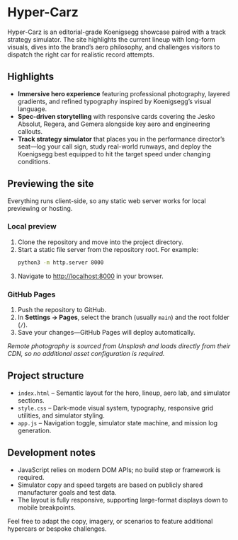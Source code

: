 # Hyper-Carz

Hyper-Carz is an editorial-grade Koenigsegg showcase paired with a track strategy simulator. The site highlights the current
lineup with long-form visuals, dives into the brand’s aero philosophy, and challenges visitors to dispatch the right car for
realistic record attempts.

## Highlights

- **Immersive hero experience** featuring professional photography, layered gradients, and refined typography inspired by
  Koenigsegg’s visual language.
- **Spec-driven storytelling** with responsive cards covering the Jesko Absolut, Regera, and Gemera alongside key aero and
  engineering callouts.
- **Track strategy simulator** that places you in the performance director’s seat—log your call sign, study real-world runways,
  and deploy the Koenigsegg best equipped to hit the target speed under changing conditions.

## Previewing the site

Everything runs client-side, so any static web server works for local previewing or hosting.

### Local preview

1. Clone the repository and move into the project directory.
2. Start a static file server from the repository root. For example:
   ```bash
   python3 -m http.server 8000
   ```
3. Navigate to [http://localhost:8000](http://localhost:8000) in your browser.

### GitHub Pages

1. Push the repository to GitHub.
2. In **Settings → Pages**, select the branch (usually `main`) and the root folder (`/`).
3. Save your changes—GitHub Pages will deploy automatically.

_Remote photography is sourced from Unsplash and loads directly from their CDN, so no additional asset configuration is
required._

## Project structure

- `index.html` – Semantic layout for the hero, lineup, aero lab, and simulator sections.
- `style.css` – Dark-mode visual system, typography, responsive grid utilities, and simulator styling.
- `app.js` – Navigation toggle, simulator state machine, and mission log generation.

## Development notes

- JavaScript relies on modern DOM APIs; no build step or framework is required.
- Simulator copy and speed targets are based on publicly shared manufacturer goals and test data.
- The layout is fully responsive, supporting large-format displays down to mobile breakpoints.

Feel free to adapt the copy, imagery, or scenarios to feature additional hypercars or bespoke challenges.

